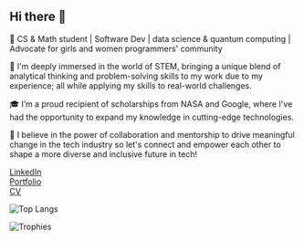 

## Hi there 👋

🌟 CS & Math student | Software Dev | data science & quantum computing | Advocate for girls and women programmers' community

🚀 I'm deeply immersed in the world of STEM, bringing a unique blend of analytical thinking and problem-solving skills to my work due to my experience; all while applying my skills to real-world challenges.  

🎓 I’m a proud recipient of scholarships from NASA and Google, where I've had the opportunity to expand my knowledge in cutting-edge technologies.  

🤝 I believe in the power of collaboration and mentorship to drive meaningful change in the tech industry so let's connect and empower each other to shape a more diverse and inclusive future in tech!

[LinkedIn](https://www.linkedin.com/in/garza-cedillo/)  
[Portfolio](https://astrolemonmar.com/)  
[CV](https://drive.google.com/file/d/1tSZICEIfXdBELuO2p93mLzqfBGWxIR7s/view)

![Top Langs](https://github-readme-stats.vercel.app/api/top-langs/?username=astrolemonmarafk&theme=tokyonight&hide_border=false&include_all_commits=false&count_private=false&layout=compact)

![Trophies](https://github-profile-trophy.vercel.app/?username=astrolemonmarafk&theme=tokyonight)



